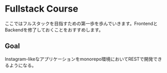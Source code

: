# Fullstack Course

ここではフルスタックを目指すための第一歩を歩んでいきます。FrontendとBackendを修了しておくことをおすすめします。

## Goal

Instagram-likeなアプリケーションをmonorepo環境においてRESTで開発できるようになる。
